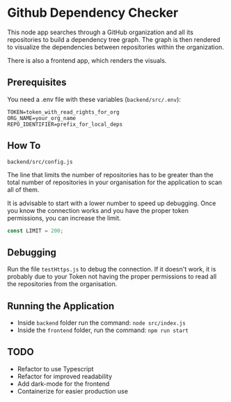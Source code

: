 # Github Dependency Checker

This node app searches through a GitHub organization and all its repositories to build a dependency tree graph. The graph is then rendered to visualize the dependencies between repositories within the organization.

There is also a frontend app, which renders the visuals.

## Prerequisites

You need a .env file with these variables (`backend/src/.env`):

```env
TOKEN=token_with_read_rights_for_org
ORG_NAME=your_org_name
REPO_IDENTIFIER=prefix_for_local_deps
```

## How To

`backend/src/config.js`

The line that limits the number of repositories has to be greater than the total number of repositories in your organisation for the application to scan all of them.

It is advisable to start with a lower number to speed up debugging. Once you know the connection works and you have the proper token permissions, you can increase the limit.

```js
const LIMIT = 200;
```

## Debugging

Run the file `testHttps.js` to debug the connection. If it doesn't work, it is probably due to your Token not having the proper permissions to read all the repositories from the organisation.

## Running the Application

- Inside `backend` folder run the command: `node src/index.js`
- Inside the `frontend` folder, run the command: `npm run start`

## TODO

- Refactor to use Typescript
- Refactor for improved readability
- Add dark-mode for the frontend
- Containerize for easier production use
